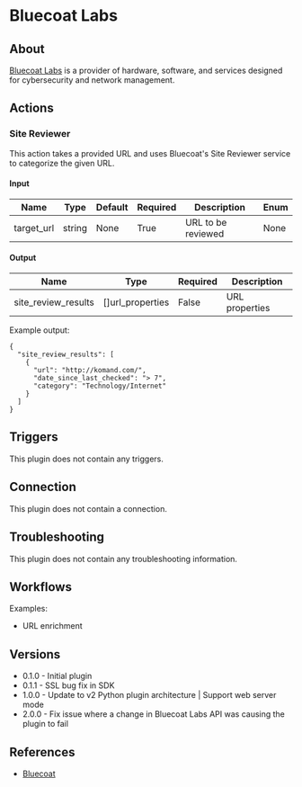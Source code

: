 
# Bluecoat Labs

## About

[Bluecoat Labs](https://www.bluecoat.com/support-services) is a provider of hardware, software, and services designed for cybersecurity and network management.

## Actions

### Site Reviewer

This action takes a provided URL and uses Bluecoat's Site Reviewer service to categorize the given URL.

#### Input

|Name|Type|Default|Required|Description|Enum|
|----|----|-------|--------|-----------|----|
|target_url|string|None|True|URL to be reviewed|None|

#### Output

|Name|Type|Required|Description|
|----|----|--------|-----------|
|site_review_results|[]url_properties|False|URL properties|

Example output:

```
{
  "site_review_results": [
    {
      "url": "http://komand.com/",
      "date_since_last_checked": "> 7",
      "category": "Technology/Internet"
    }
  ]
}
```

## Triggers

This plugin does not contain any triggers.

## Connection

This plugin does not contain a connection.

## Troubleshooting

This plugin does not contain any troubleshooting information.

## Workflows

Examples:

* URL enrichment

## Versions

* 0.1.0 - Initial plugin
* 0.1.1 - SSL bug fix in SDK
* 1.0.0 - Update to v2 Python plugin architecture | Support web server mode
* 2.0.0 - Fix issue where a change in Bluecoat Labs API was causing the plugin to fail

## References

* [Bluecoat](https://www.bluecoat.com/support-services)
